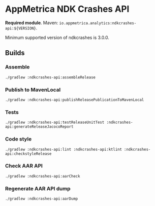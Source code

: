 # AppMetrica NDK Crashes API

**Required module**.
Maven: `io.appmetrica.analytics:ndkcrashes-api:${VERSION}`.

Minimum supported version of ndkcrashes is 3.0.0.

## Builds

### Assemble

`./gradlew :ndkcrashes-api:assembleRelease`

### Publish to MavenLocal

`./gradlew :ndkcrashes-api:publishReleasePublicationToMavenLocal`

### Tests

`./gradlew :ndkcrashes-api:testReleaseUnitTest :ndkcrashes-api:generateReleaseJacocoReport`

### Code style

`./gradlew :ndkcrashes-api:lint :ndkcrashes-api:ktlint :ndkcrashes-api:checkstyleRelease`

### Check AAR API

`./gradlew :ndkcrashes-api:aarCheck`

### Regenerate AAR API dump

`./gradlew :ndkcrashes-api:aarDump`
